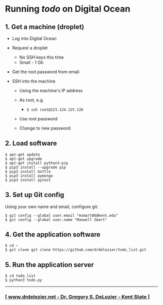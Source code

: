 # Running _todo_ on Digital Ocean

## 1. Get a machine (droplet)

* Log into Digital Ocean

* Request a droplet
  * No SSH keys this time
  * Small - 1 Gb

* Get the root password from email

* SSH into the machine

  * Using the machine's IP address
  * As root, e.g.

    * ```$ ssh root@123.124.125.126```

  * Use root password
  * Change to new password

## 2. Load software

```
$ apt-get update
$ apt-get upgrade
$ apt-get install python3-pip
$ pip3 install --upgrade pip
$ pip3 install bottle
$ pip3 install pymongo
$ pip3 install pytest
```

## 3. Set up Git config

Using your own name and email, configure git:

```
$ git config --global user.email "msmart86@kent.edu"
$ git config --global user.name "Maxwell Smart"
```

## 4. Get the application software

```
$ cd ~
$ git clone git clone https://github.com/drdelozier/todo_list.git
```

## 5. Run the application server

```
$ cd todo_list
$ python3 todo.py
```

---

### [[ www.drdelozier.net - Dr. Gregory S. DeLozier - Kent State ]](http://www.drdelozier.net)
